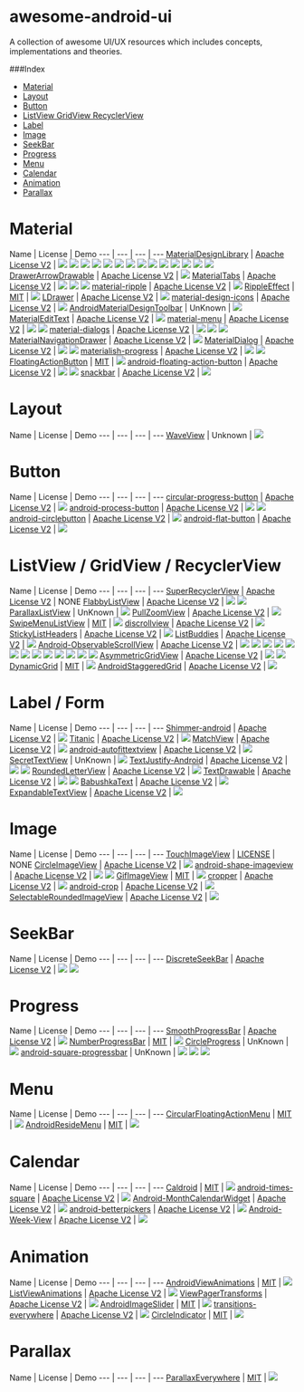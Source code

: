 awesome-android-ui
==================
A collection of awesome UI/UX resources which includes concepts, implementations and theories.

###Index
* [Material](#material)
* [Layout](#layout)
* [Button](#button)
* [ListView GridView RecyclerView](#listview--gridview--recyclerview)
* [Label](#label--form)
* [Image](#image)
* [SeekBar](#seekbar)
* [Progress](#progress)
* [Menu](#menu)
* [Calendar](#calendar)
* [Animation](#animation)
* [Parallax](#parallax)

Material
======================
Name | License | Demo
--- | --- | --- | ---
[MaterialDesignLibrary](https://github.com/navasmdc/MaterialDesignLibrary) | [Apache License V2](https://www.apache.org/licenses/LICENSE-2.0) | ![](art/MaterialDesignLibrary.png) ![](art/MaterialDesignLibrary2.png) ![](art/MaterialDesignLibrary3.png) ![](art/MaterialDesignLibrary4.png) ![](art/MaterialDesignLibrary5.png) ![](art/MaterialDesignLibrary6.png) ![](art/MaterialDesignLibrary7.png) ![](art/MaterialDesignLibrary8.png) ![](art/MaterialDesignLibrary9.png) ![](art/MaterialDesignLibrary10.png) ![](art/MaterialDesignLibrary11.png) ![](art/MaterialDesignLibrary12.png) ![](art/MaterialDesignLibrary13.png) ![](art/MaterialDesignLibrary14.png)
[DrawerArrowDrawable](https://github.com/ChrisRenke/DrawerArrowDrawable) | [Apache License V2](https://www.apache.org/licenses/LICENSE-2.0) | ![](art/DrawerArrowDrawable.gif)
[MaterialTabs](https://github.com/neokree/MaterialTabs) | [Apache License V2](https://www.apache.org/licenses/LICENSE-2.0) | ![](art/MaterialTabs.png) ![](art/MaterialTabs2.png) ![](art/MaterialTabs3.png)
[material-ripple](https://github.com/balysv/material-ripple) | [Apache License V2](https://www.apache.org/licenses/LICENSE-2.0) | ![](art/material-ripple.gif)
[RippleEffect](https://github.com/traex/RippleEffect) | [MIT](http://opensource.org/licenses/MIT) | ![](art/RippleEffect.gif)
[LDrawer](https://github.com/ikimuhendis/LDrawer) | [Apache License V2](https://www.apache.org/licenses/LICENSE-2.0) | ![](art/LDrawer.gif)
[material-design-icons](https://github.com/google/material-design-icons) | [Apache License V2](https://www.apache.org/licenses/LICENSE-2.0) | ![](art/material-design-icons.png)
[AndroidMaterialDesignToolbar](https://github.com/tekinarslan/AndroidMaterialDesignToolbar) | UnKnown | ![](art/AndroidMaterialDesignToolbar.gif)
[MaterialEditText](https://github.com/rengwuxian/MaterialEditText) | [Apache License V2](https://www.apache.org/licenses/LICENSE-2.0) | ![](art/MaterialEditText.png)
[material-menu](https://github.com/balysv/material-menu) | [Apache License V2](https://www.apache.org/licenses/LICENSE-2.0) | ![](art/material-menu.gif) ![](art/material-menu2.gif)
[material-dialogs](https://github.com/afollestad/material-dialogs) | [Apache License V2](https://www.apache.org/licenses/LICENSE-2.0) | ![](art/material-dialogs.webp) ![](art/material-dialogs2.webp) ![](art/material-dialogs3.webp)
[MaterialNavigationDrawer](https://github.com/neokree/MaterialNavigationDrawer) | [Apache License V2](https://www.apache.org/licenses/LICENSE-2.0) | ![](art/MaterialNavigationDrawer.png)
[MaterialDialog](https://github.com/drakeet/MaterialDialog) | [Apache License V2](https://www.apache.org/licenses/LICENSE-2.0) | ![](art/MaterialDialog.png) ![](art/MaterialDialog2.png)
[materialish-progress](https://github.com/pnikosis/materialish-progress) | [Apache License V2](https://www.apache.org/licenses/LICENSE-2.0) | ![](art/materialish-progress.gif) ![](art/materialish-progress2.gif)
[FloatingActionButton](https://github.com/makovkastar/FloatingActionButton) | [MIT](http://opensource.org/licenses/MIT) | ![](art/FloatingActionButton.gif)
[android-floating-action-button](https://github.com/futuresimple/android-floating-action-button) | [Apache License V2](https://www.apache.org/licenses/LICENSE-2.0) | ![](art/android-floating-action-button.gif) ![](art/android-floating-action-button.png)
[snackbar](https://github.com/nispok/snackbar) | [Apache License V2](https://www.apache.org/licenses/LICENSE-2.0) | ![](art/snackbar.png)

Layout
======================
Name | License | Demo
--- | --- | --- | ---
[WaveView](https://github.com/john990/WaveView) | Unknown | ![](art/waveview.gif)

Button
======================
Name | License | Demo
--- | --- | --- | ---
[circular-progress-button](https://github.com/dmytrodanylyk/circular-progress-button) | [Apache License V2](https://www.apache.org/licenses/LICENSE-2.0) | ![](art/circular-progress-button.gif)
[android-process-button](https://github.com/dmytrodanylyk/android-process-button) | [Apache License V2](https://www.apache.org/licenses/LICENSE-2.0) | ![](art/android-process-button.gif) ![](art/android-process-button2.gif)
[android-circlebutton](https://github.com/markushi/android-circlebutton) | [Apache License V2](https://www.apache.org/licenses/LICENSE-2.0) | ![](art/android-circlebutton.gif)
[android-flat-button](https://github.com/hoang8f/android-flat-button) | [Apache License V2](https://www.apache.org/licenses/LICENSE-2.0) | ![](art/android-flat-button.gif)

ListView / GridView / RecyclerView
======================
Name | License | Demo
--- | --- | --- | ---
[SuperRecyclerView](https://github.com/Malinskiy/SuperRecyclerView) | [Apache License V2](https://www.apache.org/licenses/LICENSE-2.0) | NONE
[FlabbyListView](https://github.com/jpardogo/FlabbyListView) | [Apache License V2](https://www.apache.org/licenses/LICENSE-2.0) | ![](art/FlabbyListView.gif) ![](art/FlabbyListView2.gif)
[ParallaxListView](https://github.com/Gnod/ParallaxListView) | UnKnown | ![](art/ParallaxListView.gif)
[PullZoomView](https://github.com/Frank-Zhu/PullZoomView) | [Apache License V2](https://www.apache.org/licenses/LICENSE-2.0) | ![](art/PullZoomView.gif)
[SwipeMenuListView](https://github.com/baoyongzhang/SwipeMenuListView) | [MIT](http://opensource.org/licenses/MIT) | ![](art/SwipeMenuListView.gif) 
[discrollview](https://github.com/flavienlaurent/discrollview) | [Apache License V2](https://www.apache.org/licenses/LICENSE-2.0) | ![](art/discrollview.gif) 
[StickyListHeaders](https://github.com/emilsjolander/StickyListHeaders) | [Apache License V2](https://www.apache.org/licenses/LICENSE-2.0) | ![](art/StickyListHeaders.gif) 
[ListBuddies](https://github.com/jpardogo/ListBuddies) | [Apache License V2](https://www.apache.org/licenses/LICENSE-2.0) | [![](art/ListBuddies.png)](https://www.youtube.com/watch?v=jgyMqlm_iDI) 
[Android-ObservableScrollView](https://github.com/ksoichiro/Android-ObservableScrollView) | [Apache License V2](https://www.apache.org/licenses/LICENSE-2.0) | ![](art/Android-ObservableScrollView.gif) ![](art/Android-ObservableScrollView2.gif) ![](art/Android-ObservableScrollView3.gif) ![](art/Android-ObservableScrollView4.gif) ![](art/Android-ObservableScrollView5.gif) ![](art/Android-ObservableScrollView6.gif) ![](art/Android-ObservableScrollView7.gif) ![](art/Android-ObservableScrollView8.gif) ![](art/Android-ObservableScrollView9.gif) ![](art/Android-ObservableScrollView10.gif) ![](art/Android-ObservableScrollView11.gif) ![](art/Android-ObservableScrollView12.gif) ![](art/Android-ObservableScrollView13.gif)
[AsymmetricGridView](https://github.com/felipecsl/AsymmetricGridView) | [Apache License V2](https://www.apache.org/licenses/LICENSE-2.0) | ![](art/AsymmetricGridView.png) ![](art/AsymmetricGridView2.png)
[DynamicGrid](https://github.com/askerov/DynamicGrid) | [MIT](http://opensource.org/licenses/MIT) | ![](art/SwipeMenuListView.gif) 
[AndroidStaggeredGrid](https://github.com/etsy/AndroidStaggeredGrid) | [Apache License V2](https://www.apache.org/licenses/LICENSE-2.0) | ![](art/AndroidStaggeredGrid.png)

Label / Form
======================
Name | License | Demo
--- | --- | --- | ---
[Shimmer-android](https://github.com/RomainPiel/Shimmer-android) | [Apache License V2](https://www.apache.org/licenses/LICENSE-2.0) | ![](art/Shimmer-android.gif)
[Titanic](https://github.com/RomainPiel/Titanic) | [Apache License V2](https://www.apache.org/licenses/LICENSE-2.0) | ![](art/Titanic.gif)
[MatchView](https://github.com/Rogero0o/MatchView) | [Apache License V2](https://www.apache.org/licenses/LICENSE-2.0) | ![](art/MatchView.gif)
[android-autofittextview](https://github.com/grantland/android-autofittextview) | [Apache License V2](https://www.apache.org/licenses/LICENSE-2.0) | ![](art/android-autofittextview.gif)
[SecretTextView](https://github.com/matthewrkula/SecretTextView) | UnKnown | ![](art/SecretTextView.gif)
[TextJustify-Android](https://github.com/bluejamesbond/TextJustify-Android) | [Apache License V2](https://www.apache.org/licenses/LICENSE-2.0) | ![](art/TextJustify-Android.png) ![](art/TextJustify-Android2.png)
[RoundedLetterView](https://github.com/pavlospt/RoundedLetterView) | [Apache License V2](https://www.apache.org/licenses/LICENSE-2.0) | ![](art/RoundedLetterView.png)
[TextDrawable](https://github.com/amulyakhare/TextDrawable) | [Apache License V2](https://www.apache.org/licenses/LICENSE-2.0) | ![](art/TextDrawable.png) ![](art/TextDrawable2.png)
[BabushkaText](https://github.com/quiqueqs/BabushkaText) | [Apache License V2](https://www.apache.org/licenses/LICENSE-2.0) | ![](art/BabushkaText.png)
[ExpandableTextView](https://github.com/Manabu-GT/ExpandableTextView) | [Apache License V2](https://www.apache.org/licenses/LICENSE-2.0) | ![](art/ExpandableTextView.gif)

Image
======================
Name | License | Demo
--- | --- | --- | ---
[TouchImageView](https://github.com/MikeOrtiz/TouchImageView) | [LICENSE](https://raw.githubusercontent.com/MikeOrtiz/TouchImageView/master/LICENSE) | NONE
[CircleImageView](https://github.com/hdodenhof/CircleImageView) | [Apache License V2](https://www.apache.org/licenses/LICENSE-2.0) | ![](art/CircleImageView.png)
[android-shape-imageview](https://github.com/siyamed/android-shape-imageview) | [Apache License V2](https://www.apache.org/licenses/LICENSE-2.0) | ![](art/android-shape-imageview.png) ![](art/android-shape-imageview2.png)
[GifImageView](https://github.com/felipecsl/GifImageView) | [MIT](http://opensource.org/licenses/MIT) | ![](art/GifImageView.gif)
[cropper](https://github.com/edmodo/cropper) | [Apache License V2](https://www.apache.org/licenses/LICENSE-2.0) | ![](art/cropper.jpeg)
[android-crop](https://github.com/jdamcd/android-crop) | [Apache License V2](https://www.apache.org/licenses/LICENSE-2.0) | ![](art/android-crop.png)
[SelectableRoundedImageView](https://github.com/pungrue26/SelectableRoundedImageView) | [Apache License V2](https://www.apache.org/licenses/LICENSE-2.0) | ![](art/SelectableRoundedImageView.png)

SeekBar
======================
Name | License | Demo
--- | --- | --- | ---
[DiscreteSeekBar](https://github.com/AnderWeb/discreteSeekBar) | [Apache License V2](https://www.apache.org/licenses/LICENSE-2.0) | ![](art/discreteseekbar.gif) ![](art/discreteseekbar2.gif)

Progress
======================
Name | License | Demo
--- | --- | --- | ---
[SmoothProgressBar](https://github.com/castorflex/SmoothProgressBar) | [Apache License V2](https://www.apache.org/licenses/LICENSE-2.0) | ![](art/SmoothProgressBar.gif)
[NumberProgressBar](https://github.com/daimajia/NumberProgressBar) | [MIT](http://opensource.org/licenses/MIT) | ![](art/NumberProgressBar.gif)
[CircleProgress](https://github.com/lzyzsd/CircleProgress) | UnKnown | ![](art/CircleProgress.gif)
[android-square-progressbar](https://github.com/mrwonderman/android-square-progressbar) | UnKnown | ![](art/android-square-progressbar.png) ![](art/android-square-progressbar2.png) ![](art/android-square-progressbar3.png)

Menu
======================
Name | License | Demo
--- | --- | --- | ---
[CircularFloatingActionMenu](https://github.com/oguzbilgener/CircularFloatingActionMenu) | [MIT](http://opensource.org/licenses/MIT) | ![](art/CircularFloatingActionMenu.gif)
[AndroidResideMenu](https://github.com/SpecialCyCi/AndroidResideMenu) | [MIT](http://opensource.org/licenses/MIT) | ![](art/AndroidResideMenu.gif)

Calendar
======================
Name | License | Demo
--- | --- | --- | ---
[Caldroid](https://github.com/roomorama/Caldroid) | [MIT](http://opensource.org/licenses/MIT) | ![](art/Caldroid.png)
[android-times-square](https://github.com/square/android-times-square) | [Apache License V2](https://www.apache.org/licenses/LICENSE-2.0) | ![](art/android-times-square.png)
[Android-MonthCalendarWidget](https://github.com/romannurik/Android-MonthCalendarWidget) | [Apache License V2](https://www.apache.org/licenses/LICENSE-2.0) | ![](art/Android-MonthCalendarWidget.png)
[android-betterpickers](https://github.com/derekbrameyer/android-betterpickers) | [Apache License V2](https://www.apache.org/licenses/LICENSE-2.0) | ![](art/android-betterpickers.png)
[Android-Week-View](https://github.com/alamkanak/Android-Week-View) | [Apache License V2](https://www.apache.org/licenses/LICENSE-2.0) | ![](art/Android-Week-View.png)

Animation
======================
Name | License | Demo
--- | --- | --- | ---
[AndroidViewAnimations](https://github.com/daimajia/AndroidViewAnimations) | [MIT](http://opensource.org/licenses/MIT) | ![](art/androidviewanimations.gif)
[ListViewAnimations](https://github.com/nhaarman/ListViewAnimations) | [Apache License V2](https://www.apache.org/licenses/LICENSE-2.0) | ![](art/ListViewAnimations.gif)
[ViewPagerTransforms](https://github.com/ToxicBakery/ViewPagerTransforms) | [Apache License V2](https://www.apache.org/licenses/LICENSE-2.0) | ![](art/ViewPagerTransforms.gif)
[AndroidImageSlider](https://github.com/daimajia/AndroidImageSlider) | [MIT](http://opensource.org/licenses/MIT) | ![](art/AndroidImageSlider.gif)
[transitions-everywhere](https://github.com/andkulikov/transitions-everywhere) | [Apache License V2](https://www.apache.org/licenses/LICENSE-2.0) | ![](art/transitions-everywhere.gif)
[CircleIndicator](https://github.com/ongakuer/CircleIndicator) | [MIT](http://opensource.org/licenses/MIT) | ![](art/CircleIndicator.gif)

Parallax
======================
Name | License | Demo
--- | --- | --- | ---
[ParallaxEverywhere](https://github.com/Narfss/ParallaxEverywhere) | [MIT](http://opensource.org/licenses/MIT) | ![](art/parallax-everywhere.gif)
